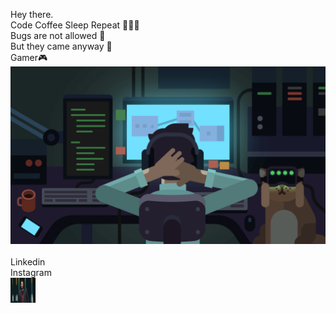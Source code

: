 Hey there.<br />
Code Coffee Sleep Repeat 👨🏼‍💻<br />
Bugs are not allowed 🚫<br />
But they came anyway 🐞<br />
Gamer🎮<br />
 <img src="./987256.png" /><br /><br />
 Linkedin<br/>
 Instagram<br/>
<img src="./giphy.gif" width="40" height="40" />